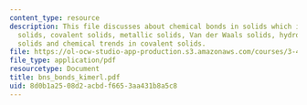 ```yaml
---
content_type: resource
description: This file discusses about chemical bonds in solids which includes ionic
  solids, covalent solids, metallic solids, Van der Waals solids, hydrogen bonded
  solids and chemical trends in covalent solids.
file: https://ol-ocw-studio-app-production.s3.amazonaws.com/courses/3-46-photonic-materials-and-devices-spring-2006/8d0b1a2508d2acbdf6653aa431b8a5c8_bns_bonds_kimerl.pdf
file_type: application/pdf
resourcetype: Document
title: bns_bonds_kimerl.pdf
uid: 8d0b1a25-08d2-acbd-f665-3aa431b8a5c8
---
```

